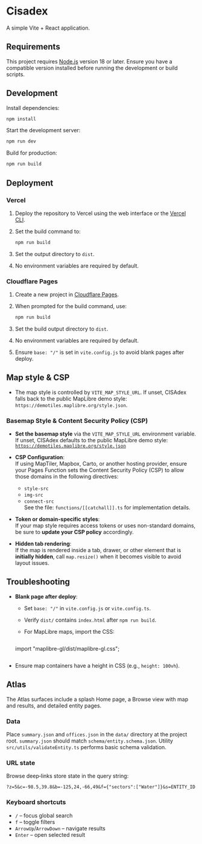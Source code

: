 # Cisadex

A simple Vite + React application.

## Requirements

This project requires [Node.js](https://nodejs.org/) version 18 or later. Ensure you have a compatible version installed before running the development or build scripts.

## Development

Install dependencies:
```bash
npm install
````

Start the development server:

```bash
npm run dev
```

Build for production:

```bash
npm run build
```

## Deployment

### Vercel

1. Deploy the repository to Vercel using the web interface or the [Vercel CLI](https://vercel.com/docs/cli).
2. Set the build command to:

   ```bash
   npm run build
   ```
3. Set the output directory to `dist`.
4. No environment variables are required by default.

### Cloudflare Pages

1. Create a new project in [Cloudflare Pages](https://developers.cloudflare.com/pages/).
2. When prompted for the build command, use:

   ```bash
   npm run build
   ```
3. Set the build output directory to `dist`.
4. No environment variables are required by default.
5. Ensure `base: "/"` is set in `vite.config.js` to avoid blank pages after deploy.

## Map style & CSP

- The map style is controlled by `VITE_MAP_STYLE_URL`. If unset, CISAdex falls back to the public MapLibre demo style:
  `https://demotiles.maplibre.org/style.json`.

### Basemap Style & Content Security Policy (CSP)

- **Set the basemap style** via the `VITE_MAP_STYLE_URL` environment variable.  
  If unset, CISAdex defaults to the public MapLibre demo style:  
  [`https://demotiles.maplibre.org/style.json`](https://demotiles.maplibre.org/style.json)

- **CSP Configuration**:  
  If using MapTiler, Mapbox, Carto, or another hosting provider, ensure your Pages Function sets the Content Security Policy (CSP) to allow those domains in the following directives:
  - `style-src`
  - `img-src`
  - `connect-src`  
  See the file: `functions/[[catchall]].ts` for implementation details.

- **Token or domain-specific styles**:  
  If your map style requires access tokens or uses non-standard domains, be sure to **update your CSP policy** accordingly.

- **Hidden tab rendering**:  
  If the map is rendered inside a tab, drawer, or other element that is **initially hidden**, call `map.resize()` when it becomes visible to avoid layout issues.

## Troubleshooting

* **Blank page after deploy**:
  * Set `base: "/"` in `vite.config.js` or `vite.config.ts`.
  * Verify `dist/` contains `index.html` after `npm run build`.
  * For MapLibre maps, import the CSS:

    ```ts
   import "maplibre-gl/dist/maplibre-gl.css";
   ```
* Ensure map containers have a height in CSS (e.g., `height: 100vh`).

## Atlas

The Atlas surfaces include a splash Home page, a Browse view with map and results, and detailed entity pages.

### Data

Place `summary.json` and `offices.json` in the `data/` directory at the project root. `summary.json` should match `schema/entity.schema.json`.
Utility `src/utils/validateEntity.ts` performs basic schema validation.

### URL state

Browse deep‑links store state in the query string:

```
?z=5&c=-98.5,39.8&b=-125,24,-66,49&f={"sectors":["Water"]}&s=ENTITY_ID
```

### Keyboard shortcuts

* `/` – focus global search
* `f` – toggle filters
* `ArrowUp`/`ArrowDown` – navigate results
* `Enter` – open selected result

